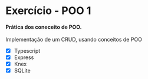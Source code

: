 # Exercício - POO 1

<strong>Prática dos coneceito de POO.</strong>
<br><br>
Implementação de um CRUD, usando conceitos de POO

- [x] Typescript
- [x] Express
- [x] Knex
- [x] SQLite
